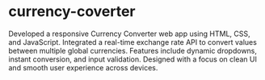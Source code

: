 # currency-coverter
Developed a responsive Currency Converter web app using HTML, CSS, and JavaScript. Integrated a real-time exchange rate API to convert values between multiple global currencies. Features include dynamic dropdowns, instant conversion, and input validation. Designed with a focus on clean UI and smooth user experience across devices.

